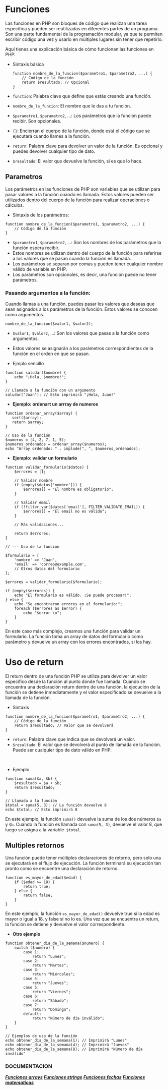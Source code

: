 # Funciones

Las funciones en PHP son bloques de código que realizan una tarea específica y pueden ser reutilizadas en diferentes partes de un programa. Son una parte fundamental de la programación modular, ya que te permiten escribir código una vez y usarlo en múltiples lugares sin tener que repetirlo.

Aquí tienes una explicación básica de cómo funcionan las funciones en PHP:

- Sintaxis básica

    ```
    function nombre_de_la_funcion($parametro1, $parametro2, ...) {
        // Código de la función
        return $resultado; // Opcional
    }
    ```

- `function`: Palabra clave que define que estás creando una función.
- `nombre_de_la_funcion`: El nombre que le das a tu función.
- `$parametro1`, `$parametro2`, ...: Los parámetros que la función puede recibir. Son opcionales.
- `{}`: Encierran el cuerpo de la función, donde está el código que se ejecutará cuando llames a la función.
- `return`: Palabra clave para devolver un valor de la función. Es opcional y puedes devolver cualquier tipo de dato.
- `$resultado`: El valor que devuelve la función, si es que lo hace.


## Parametros

Los parámetros en las funciones de PHP son variables que se utilizan para pasar valores a la función cuando es llamada. Estos valores pueden ser utilizados dentro del cuerpo de la función para realizar operaciones o cálculos.

- Sintaxis de los parámetros:

```
function nombre_de_la_funcion($parametro1, $parametro2, ...) {
    // Código de la función
}
```

- `$parametro1`, `$parametro2`, ...: Son los nombres de los parámetros que la función espera recibir.
- Estos nombres se utilizan dentro del cuerpo de la función para referirse a los valores que se pasan cuando la función es llamada.
- Los parámetros se separan por comas y pueden tener cualquier nombre válido de variable en PHP.
- Los parámetros son opcionales, es decir, una función puede no tener parámetros.

### Pasando argumentos a la función:

Cuando llamas a una función, puedes pasar los valores que deseas que sean asignados a los parámetros de la función. Estos valores se conocen como argumentos.

`nombre_de_la_funcion($valor1, $valor2);`

- `$valor1`,` $valor2`, ...: Son los valores que pasas a la función como argumentos.
- Estos valores se asignarán a los parámetros correspondientes de la función en el orden en que se pasan.

- Ejmplo sencillo

```
function saludar($nombre) {
    echo "¡Hola, $nombre!";
}

// Llamada a la función con un argumento
saludar("Juan"); // Esto imprimirá "¡Hola, Juan!"
```

 - **Ejemplo: ordenart un arrray de numeros**

 ```
 function ordenar_array($array) {
    sort($array);
    return $array;
}

// Uso de la función
$numeros = [4, 2, 7, 1, 5];
$numeros_ordenados = ordenar_array($numeros);
echo "Array ordenado: " . implode(", ", $numeros_ordenados);
 ```

- **Ejemplo: validar un formulario**

```
function validar_formulario($datos) {
    $errores = [];

    // Validar nombre
    if (empty($datos['nombre'])) {
        $errores[] = "El nombre es obligatorio";
    }

    // Validar email
    if (!filter_var($datos['email'], FILTER_VALIDATE_EMAIL)) {
        $errores[] = "El email no es válido";
    }

    // Más validaciones...

    return $errores;
}

// --- Uso de la función

$formulario = [
    'nombre' => 'Juan',
    'email' => 'correo@example.com',
    // Otros datos del formulario
];

$errores = validar_formulario($formulario);

if (empty($errores)) {
    echo "El formulario es válido. ¡Se puede procesar!";
} else {
    echo "Se encontraron errores en el formulario:";
    foreach ($errores as $error) {
        echo "$error \n";
    }
}
```

En este caso más complejo, creamos una función para validar un formulario. La función toma un array de datos del formulario como parámetro y devuelve un array con los errores encontrados, si los hay.

# Uso de return


El return dentro de una función PHP se utiliza para devolver un valor específico desde la función al punto donde fue llamada. Cuando se encuentra una declaración return dentro de una función, la ejecución de la función se detiene inmediatamente y el valor especificado se devuelve a la llamada de la función.

- Sintaxis

```
function nombre_de_la_funcion($parametro1, $parametro2, ...) {
    // Código de la función
    return $resultado; // Valor que se devolverá
}
```

- `return`: Palabra clave que indica que se devolverá un valor.
- `$resultado`: El valor que se devolverá al punto de llamada de la función. Puede ser cualquier tipo de dato válido en PHP.
<br>

- Ejemplo
```
function suma($a, $b) {
    $resultado = $a + $b;
    return $resultado;
}

// Llamada a la función
$total = suma(5, 3); // La función devuelve 8
echo $total; // Esto imprimirá 8
```

En este ejemplo, la función `suma()` devuelve la suma de los dos números `$a` y `$b`. Cuando la función es llamada con `suma(5, 3)`, devuelve el valor 8, que luego se asigna a la variable` $total`.

## Multiples retornos

Una función puede tener múltiples declaraciones de retorno, pero solo una se ejecutará en el flujo de ejecución. La función terminará su ejecución tan pronto como se encuentre una declaración de retorno.

```
function es_mayor_de_edad($edad) {
    if ($edad >= 18) {
        return true;
    } else {
        return false;
    }
}
```

En este ejemplo, la función `es_mayor_de_edad()` devuelve true si la edad es mayor o igual a 18, y false si no lo es. Una vez que se encuentra un return, la función se detiene y devuelve el valor correspondiente.

- **Otro ejemplo**

```
function obtener_dia_de_la_semana($numero) {
    switch ($numero) {
        case 1:
            return "Lunes";
        case 2:
            return "Martes";
        case 3:
            return "Miércoles";
        case 4:
            return "Jueves";
        case 5:
            return "Viernes";
        case 6:
            return "Sábado";
        case 7:
            return "Domingo";
        default:
            return "Número de día inválido";
    }
}

// Ejemplos de uso de la función
echo obtener_dia_de_la_semana(1); // Imprimirá "Lunes"
echo obtener_dia_de_la_semana(4); // Imprimirá "Jueves"
echo obtener_dia_de_la_semana(8); // Imprimirá "Número de día inválido"
```

### DOCUMENTACION

[***Funciones arrays***](https://www.php.net/manual/es/ref.array.php)
[***Funciones strings***](https://www.php.net/manual/es/ref.strings.php)
[***Funciones fechas***](https://www.php.net/manual/es/ref.datetime.php)
[***Funciones matematicas***](https://www.php.net/manual/es/ref.math.php)